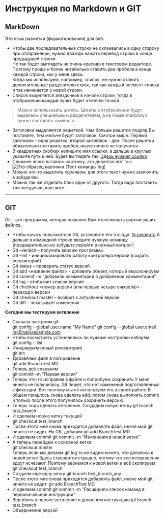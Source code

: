 
# Инструкция по Markdown и GIT

## MarkDown
Это язык разметки (форматирования) для веб.   
* Чтобы две последовательные строки не склеивались в одну стороку при отображении, нужно дважды нажать перевод строки в конце предыдущей строки.   
Но так будет выглядеть не очень красиво в текстовом редакторе.  
Поэтому проще и более читабельно ставить два пробела в конце каждой строки, как у меня здесь.  
Когда мы используем, например, список, не нужно ставить дополнительные разделители строк, так как каждый элемент списка и так начинается с новой строки.
* Список выделяется звёздочков в начале строки, тогда в отображении каждый пункт будет отмечен точкой
> Можно использовать цитаты. Цитаты в отображении будут выделены специальным разделителем, а на языке markdown нужно поставить символ >  
* Заголовки выделяются решеткой. Чем больше решеток подряд Вы поставите, тем мельче будет заголовок. Смотри выше. Первый заголовок - одна решетка, второй заголовок - две. После решетки обязательно поставить пробел, иначе ничего не получится.
* В квадратных скобках напишите имя ссылки, а дальше в круглых укажите путь к ней. Будет выглядеть так: [Здесь нужная ссылка](https://learn.microsoft.com/ru-ru/contribute/markdown-reference)
* Сложнее всего вставить картинку, это делается вот так: ![Это образец картинки (Тест команды log)](TestLog.jpg)
* *Можно что-то выделить курсивом*, для этого текст нужно заключить в звёздочки.  
* Можно так же отделить блок один от другого. Тогда надо поставить три звездочки, как ниже.
***
## GIT
Git - это программа, которая позволит Вам отслеживать версии ваших файлов.
* Чтобы начать пользоваться Git, установите его отсюда: [Установить](https://git-scm.com/downloads)
А дальше в командной строке введите нужную команду (предварительно не забудьте перейти в нужный каталог)
* Git –version – получить версию программы
* Git –init  - инициализировать работу контролера версий (создать репозиторий)
* Git status – проверить статус версий
* Git add <название файла> -  добавить объект, который версионируем
* Git commit -m “добавили комментарий о добавлении комментария”
* Git log  - отобразит список версий
* Git checkout <номер версии (или первые четыре символа)>  - переход к версии
* Git checkout master – возврат к актуальной версии
* Git diff – показывает изменения

**Сегодня мы тестируем ветвление**
* Сначала настроим git:  
git config --global user.name "My Name"
git config --global user.email myEmail@example.com
* Чтобы посмотреть установились ли нужные настройки наберём:  
git config --list
* Инициируем новый репозиторий  
git init  
* Добавляем файл в логирование  
git add BranchTest.MD
* Теперь всё сохраним  
git commit -m "Первая версия"
* Теперь что-то исправим в файле и попробуем сохранить
У меня ничего не получилось. Git пишет, что нет изменений подготовленных к фиксации. Вот поэтому мы не используем его в своей работе
В общем пришлось снова сделать add, потом снова выполнить commit и только после этого получилось сохранить версию. 
* Теперь пора сделать ветвление. Создадим новую ветку
git branch test_branch
* И сделаем новую ветку текущей  
git checkout test_branch
* После этого мне снова приходится добавлять файл, иначе мой git ничего не видит. Ну ОК, добавим
git add BranchTest.MD
* И сделаем commit
git commit -m "Изменения в новой ветке"
* А теперь перейдем к основной ветке  
git checkout master  
Теперь если мы делаем 
git log
то не видем ничего, что делалось в новой ветке
Здесь становится страшно, потому что все исправления вдруг исчезают. Поэтому вернемся к новой ветки и всё скопируем.
git checkout test_branch
* Создаем ещё одну ветку
git branch test_branch_any
* После этого мне снова приходится добавлять файл, иначе мой git ничего не видит. 
git add BranchTest.MD
* И сделаем commit
git commit -m "Расширили список команд в первоначальной инструкции"
* Вернёмся в первое ветвление и дополним инструкцию 
git branch test_branch
* Объединение версий


